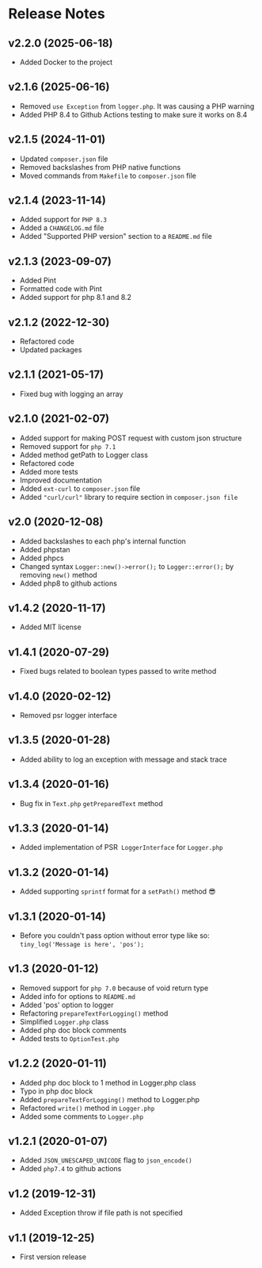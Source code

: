 # Release Notes

## v2.2.0 (2025-06-18)
- Added Docker to the project

## v2.1.6 (2025-06-16)
- Removed `use Exception` from `logger.php`. It was causing a PHP warning
- Added PHP 8.4 to Github Actions testing to make sure it works on 8.4

## v2.1.5 (2024-11-01)
- Updated `composer.json` file
- Removed backslashes from PHP native functions
- Moved commands from `Makefile` to `composer.json` file

## v2.1.4 (2023-11-14)
- Added support for `PHP 8.3`
- Added a `CHANGELOG.md` file
- Added "Supported PHP version" section to a `README.md` file

## v2.1.3 (2023-09-07)
- Added Pint
- Formatted code with Pint
- Added support for php 8.1 and 8.2

## v2.1.2 (2022-12-30)
- Refactored code
- Updated packages

## v2.1.1 (2021-05-17)
- Fixed bug with logging an array

## v2.1.0 (2021-02-07)
- Added support for making POST request with custom json structure
- Removed support for `php 7.1`
- Added method getPath to Logger class
- Refactored code
- Added more tests
- Improved documentation
- Added `ext-curl` to `composer.json` file
- Added `"curl/curl"` library to require section in `composer.json file`

## v2.0 (2020-12-08)
- Added backslashes to each php's internal function
- Added phpstan
- Added phpcs
- Changed syntax `Logger::new()->error();` to `Logger::error();` by removing `new()` method
- Added php8 to github actions

## v1.4.2 (2020-11-17)
- Added MIT license

## v1.4.1 (2020-07-29)
- Fixed bugs related to boolean types passed to write method

## v1.4.0 (2020-02-12)
- Removed psr logger interface

## v1.3.5 (2020-01-28)
- Added ability to log an exception with message and stack trace

## v1.3.4 (2020-01-16)
- Bug fix in `Text.php` `getPreparedText` method

## v1.3.3 (2020-01-14)
- Added implementation of PSR` LoggerInterface` for `Logger.php`

## v1.3.2 (2020-01-14)
- Added supporting `sprintf` format for a `setPath()` method 😎

## v1.3.1 (2020-01-14)
- Before you couldn't pass option without error type like so: `tiny_log('Message is here', 'pos');`

## v1.3 (2020-01-12)
- Removed support for `php 7.0` because of void return type
- Added info for options to `README.md`
- Added 'pos' option to logger
- Refactoring `prepareTextForLogging()` method
- Simplified `Logger.php` class
- Added php doc block comments
- Added tests to `OptionTest.php`

## v1.2.2 (2020-01-11)

- Added php doc block to 1 method in Logger.php class
- Typo in php doc block
- Added `prepareTextForLogging()` method to Logger.php
- Refactored `write()` method in `Logger.php`
- Added some comments to `Logger.php`

## v1.2.1 (2020-01-07)

- Added `JSON_UNESCAPED_UNICODE` flag to `json_encode()`
- Added `php7.4` to github actions

## v1.2 (2019-12-31)
- Added Exception throw if file path is not specified

## v1.1 (2019-12-25)
- First version release